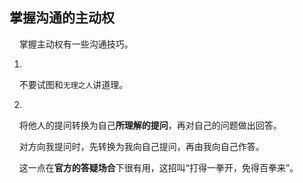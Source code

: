 ## 掌握沟通的主动权

    掌握主动权有一些沟通技巧。

1.

    不要试图和`无理之人`讲道理。

2.

    将他人的提问转换为自己**所理解的提问**，再对自己的问题做出回答。

    对方向我提问时，先转换为我向自己提问，再由我向自己作答。

    这一点在**官方的答疑场合**下很有用，这招叫“打得一拳开，免得百拳来”。



